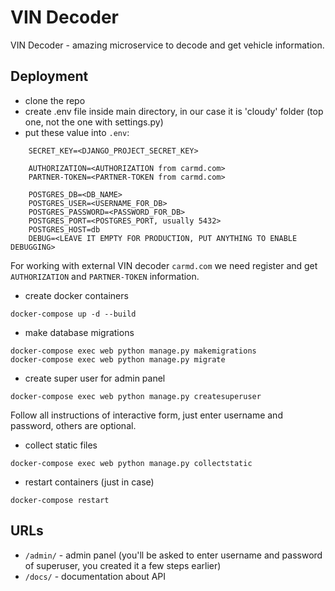# VIN Decoder
VIN Decoder - amazing microservice to decode and get vehicle information.

## Deployment
+ clone the repo
+ create .env file inside main directory, in our case it is 'cloudy' folder (top one, not the one with settings.py)
+ put these value into `.env`: 
```
    SECRET_KEY=<DJANGO_PROJECT_SECRET_KEY>
    
    AUTHORIZATION=<AUTHORIZATION from carmd.com>
    PARTNER-TOKEN=<PARTNER-TOKEN from carmd.com>
    
    POSTGRES_DB=<DB_NAME>
    POSTGRES_USER=<USERNAME_FOR_DB>
    POSTGRES_PASSWORD=<PASSWORD_FOR_DB>
    POSTGRES_PORT=<POSTGRES_PORT, usually 5432>
    POSTGRES_HOST=db
    DEBUG=<LEAVE IT EMPTY FOR PRODUCTION, PUT ANYTHING TO ENABLE DEBUGGING>
```
For working with external VIN decoder `carmd.com` we need register and get `AUTHORIZATION` and `PARTNER-TOKEN` information.
+ create docker containers
```
docker-compose up -d --build
```

+ make database migrations
```
docker-compose exec web python manage.py makemigrations
docker-compose exec web python manage.py migrate
```
+ create super user for admin panel
```
docker-compose exec web python manage.py createsuperuser
```
Follow all instructions of interactive form, just enter username and password, others are optional.
+ collect static files
```
docker-compose exec web python manage.py collectstatic
```
+ restart containers (just in case)
```
docker-compose restart
```
## URLs
+ `/admin/` - admin panel (you'll be asked to enter username and password of superuser, you created it a few steps earlier)
+ `/docs/` - documentation about API